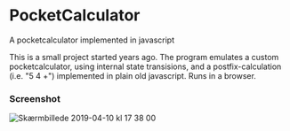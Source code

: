 # PocketCalculator
A pocketcalculator implemented in javascript

This is a small project started years ago. The program emulates a custom pocketcalculator, using internal state transisions, and a postfix-calculation (i.e. "5 4 +") implemented in plain old javascript. Runs in a browser.



### Screenshot
![Skærmbillede 2019-04-10 kl  17 38 00](https://user-images.githubusercontent.com/48622789/55895256-15d87f80-5bbc-11e9-8889-7e256e652eac.png)
